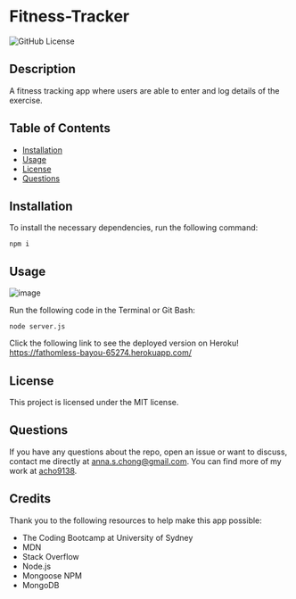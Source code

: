 # Fitness-Tracker

![GitHub License](https://img.shields.io/badge/License-MIT-blue.svg)

## Description

A fitness tracking app where users are able to enter and log details of the exercise.

## Table of Contents

* [Installation](#installation)
* [Usage](#usage)
* [License](#license)
* [Questions](#questions)

## Installation

To install the necessary dependencies, run the following command:

```
npm i
```

## Usage

![image](./assets/screenshot.png)

Run the following code in the Terminal or Git Bash:
```
node server.js
```

Click the following link to see the deployed version on Heroku!
https://fathomless-bayou-65274.herokuapp.com/

## License

This project is licensed under the MIT license.

## Questions

If you have any questions about the repo, open an issue or want to discuss, contact me directly at anna.s.chong@gmail.com. You can find more of my work at [acho9138](https://github.com/acho9138/.).

## Credits

Thank you to the following resources to help make this app possible:

- The Coding Bootcamp at University of Sydney
- MDN
- Stack Overflow
- Node.js
- Mongoose NPM
- MongoDB